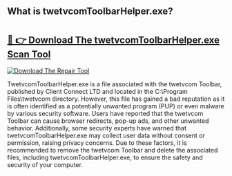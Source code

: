 ## What is twetvcomToolbarHelper.exe? 

# <h2><a href="https://exedetect.com/download.php?twetvcomToolbarHelper.exe">🔗 👉 Download The twetvcomToolbarHelper.exe Scan Tool</a></h2>

[![Download The Repair Tool](https://exedetect.com/download-button.jpg)](https://exedetect.com/download.php?twetvcomToolbarHelper.exe)

TwetvcomToolbarHelper.exe is a file associated with the twetvcom Toolbar, published by Client Connect LTD and located in the C:\Program Files\twetvcom directory. However, this file has gained a bad reputation as it is often identified as a potentially unwanted program (PUP) or even malware by various security software. Users have reported that the twetvcom Toolbar can cause browser redirects, pop-up ads, and other unwanted behavior. Additionally, some security experts have warned that twetvcomToolbarHelper.exe may collect user data without consent or permission, raising privacy concerns. Due to these factors, it is recommended to remove the twetvcom Toolbar and delete the associated files, including twetvcomToolbarHelper.exe, to ensure the safety and security of your computer.